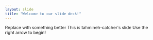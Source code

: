 ```yaml
---
layout: slide
title: "Welcome to our slide deck!"
---
```

Replace with something better
This is tahmineh-catcher's slide
Use the right arrow to begin!
